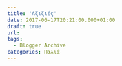 ```yaml
---
title: 'Αζιζιές'
date: 2017-06-17T20:21:00.000+01:00
draft: true
url: 
tags:
  - Blogger Archive
categories: Παλιά
---
```


